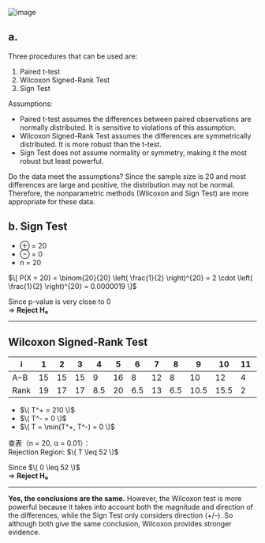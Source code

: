 ![image](https://github.com/user-attachments/assets/e36b1698-c1cb-451b-81ad-2c281a5a3971)  

  ## a. 
  Three procedures that can be used are:
 1. Paired t-test
 2. Wilcoxon Signed-Rank Test
 3. Sign Test

Assumptions:
 * Paired t-test assumes the differences between paired observations are normally distributed. It is sensitive to violations of this assumption.
 * Wilcoxon Signed-Rank Test assumes the differences are symmetrically distributed. It is more robust than the t-test.
 * Sign Test does not assume normality or symmetry, making it the most robust but least powerful.

Do the data meet the assumptions?
Since the sample size is 20 and most differences are large and positive, the distribution may not be normal. Therefore, the nonparametric methods (Wilcoxon and Sign Test) are more appropriate for these data.  

  
## b. Sign Test

- ⊕ = 20  
- ⊖ = 0  
- n = 20

$\[
P(X = 20) = \binom{20}{20} \left( \frac{1}{2} \right)^{20} = 2 \cdot \left( \frac{1}{2} \right)^{20} = 0.0000019
\]$

Since p-value is very close to 0  
⇒ **Reject H₀**

---

## Wilcoxon Signed-Rank Test

| i   | 1  | 2  | 3  | 4  | 5  | 6  | 7  | 8  | 9  | 10 | 11 | 12 | 13 | 14 | 15 | 16 | 17 | 18 | 19 | 20 |
|-----|----|----|----|----|----|----|----|----|----|----|----|----|----|----|----|----|----|----|----|----|
| A−B | 15 | 15 | 15 | 9  | 16 | 8  | 12 | 8  | 10 | 12 | 4  | 4  | 10 | 4  | 17 | 13 | 4  | 7  | 7  | 10 |
| Rank | 19 | 17 | 17 | 8.5 | 20 | 6.5 | 13 | 6.5 | 10.5 | 15.5 | 2 | 10.5 | 2 | 10.5 | 2 | 10 | 15 | 2 | 4.5 | 4.5 |

- $\( T^+ = 210 \)$  
- $\( T^- = 0 \)$  
- $\( T = \min(T^+, T^-) = 0 \)$

查表（n = 20, α = 0.01）：  
Rejection Region: $\( T \leq 52 \)$

Since $\( 0 \leq 52 \)$  
⇒ **Reject H₀**

---

**Yes, the conclusions are the same.**
However, the Wilcoxon test is more powerful because it takes into account both the magnitude and direction of the differences, while the Sign Test only considers direction (+/–).
So although both give the same conclusion, Wilcoxon provides stronger evidence.
